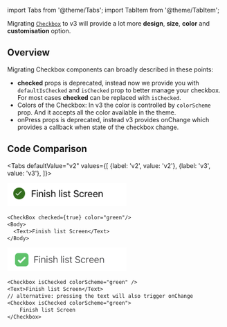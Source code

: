 import Tabs from '@theme/Tabs';
import TabItem from '@theme/TabItem';

Migrating [`Checkbox`](checkBox.md) to v3 will provide a lot more **design**, **size**, **color** and **customisation** option.

## Overview

Migrating Checkbox components can broadly described in these points:

- **checked** props is deprecated, instead now we provide you with `defaultIsChecked` and `isChecked` prop to better manage your checkbox. For most cases **checked** can be replaced with `isChecked`.
- Colors of the Checkbox:
  In v3 the color is controlled by `colorScheme` prop. And it accepts all the color available in the theme.
- onPress props is deprecated, instead v3 provides onChange which provides a callback when state of the checkbox change.

## Code Comparison

<Tabs
defaultValue="v2"
values={[
{label: 'v2', value: 'v2'},
{label: 'v3', value: 'v3'},
]}>
<TabItem value="v2">

![Checkbox/Screenshot_2021-01-22_at_3.09.29_PM.png](Checkbox/Screenshot_2021-01-22_at_3.09.29_PM.png)

```tsx
<CheckBox checked={true} color="green"/>
<Body>
  <Text>Finish list Screen</Text>
</Body>
```

</TabItem>
<TabItem value="v3">

![Checkbox/Screenshot_2021-01-22_at_4.34.08_PM.png](Checkbox/Screenshot_2021-01-22_at_4.34.08_PM.png)

```tsx
<Checkbox isChecked colorScheme="green" />
<Text>Finish list Screen</Text>
// alternative: pressing the text will also trigger onChange
<Checkbox isChecked colorScheme="green">
	Finish list Screen
</Checkbox>
```

</TabItem>
</Tabs>
